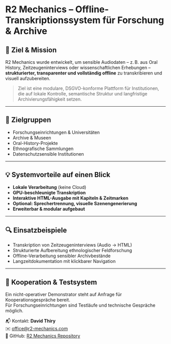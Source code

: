 # R2 Mechanics – Offline-Transkriptionssystem für Forschung & Archive

## 🧭 Ziel & Mission

R2 Mechanics wurde entwickelt, um sensible Audiodaten – z. B. aus Oral History, Zeitzeugeninterviews oder wissenschaftlichen Erhebungen – **strukturierter, transparenter und vollständig offline** zu transkribieren und visuell aufzubereiten.

> Ziel ist eine modulare, DSGVO-konforme Plattform für Institutionen, die auf lokale Kontrolle, semantische Struktur und langfristige Archivierungsfähigkeit setzen.

---

## 🎯 Zielgruppen

- Forschungseinrichtungen & Universitäten
- Archive & Museen
- Oral-History-Projekte
- Ethnografische Sammlungen
- Datenschutzsensible Institutionen

---

## 💡 Systemvorteile auf einen Blick

- **Lokale Verarbeitung** (keine Cloud)
- **GPU-beschleunigte Transkription**
- **Interaktive HTML-Ausgabe mit Kapiteln & Zeitmarken**
- **Optional: Sprechertrennung, visuelle Szenengenerierung**
- **Erweiterbar & modular aufgebaut**

---

## 🔍 Einsatzbeispiele

- Transkription von Zeitzeugeninterviews (Audio → HTML)
- Strukturierte Aufbereitung ethnologischer Feldforschung
- Offline-Verarbeitung sensibler Archivbestände
- Langzeitdokumentation mit klickbarer Navigation

---

## 🤝 Kooperation & Testsystem

Ein nicht-operativer Demonstrator steht auf Anfrage für Kooperationsgespräche bereit.  
Für Forschungseinrichtungen sind Testläufe und technische Gespräche möglich.

📬 Kontakt: **David Thiry**  
✉️ office@r2-mechanics.com  
🔗 GitHub: [R2 Mechanics Repository](https://github.com/R2-Mechanics/r2-mechanics)

